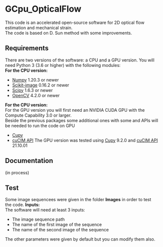 # GCpu_OpticalFlow
This code is an accelerated open-source software for 2D optical flow estimation and mechanical strain.   
The code is based on D. Sun method with some improvements. 
## Requirements
There are two versions of the software: a CPU and a GPU version.
You will need Python 3 (3.6 or higher) with the following modules:  
**For the CPU version:**  
- [Numpy](https://numpy.org/) 1.20.3 or newer  
- [Scikit-image](https://scikit-image.org/) 0.16.2  or newer  
- [Scipy](https://scipy.org/) 1.6.3 or newer 
- [OpenCV](https://opencv.org/) 4.2.0 or newer      
   
**For the CPU version:**  
For the GPU version you will first need an  NVIDIA CUDA GPU with the Compute Capability 3.0 or larger.   
Beside the previous packages some additional ones with some and APIs will be needed to run the code on GPU 
- [Cupy](https://cupy.dev/)    
- [cuCIM API](https://docs.rapids.ai/api/cucim/stable/api.html)
The GPU version was tested using [Cupy](https://cupy.dev/) 9.2.0 and [cuCIM API](https://docs.rapids.ai/api/cucim/stable/api.html) 21.10.01  

## Documentation
(in process)
## Test
Some image sequencees were given in the folder **Images**  in order to test the code.
**Inputs:**  
The software will need at least 3 inputs:
   - The image sequence path 
   - The name of the first image of the sequence 
   - The name of the second image of the sequence 

The other parameters were given by default but you can modify them also. 



